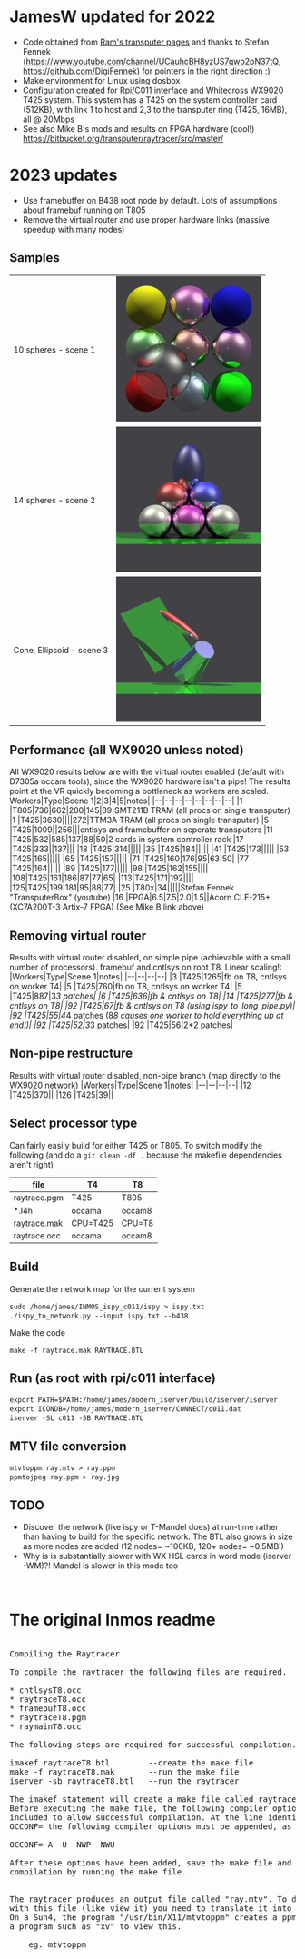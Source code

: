# JamesW updated for 2022
- Code obtained from [Ram's transputer pages](https://www.classiccmp.org/transputer/software/graphics/occam-raytracer.tar.gz) and thanks to Stefan Fennek (https://www.youtube.com/channel/UCauhcBH8yzUS7qwp2pN37tQ, https://github.com/DigiFennek) for pointers in the right direction :)
- Make environment for Linux using dosbox
- Configuration created for [Rpi/C011 interface](https://github.com/machineroom/rpi_c011) and Whitecross WX9020 T425 system. This system has a T425 on the system controller card (512KB), with link 1 to host and 2,3 to the transputer ring (T425, 16MB), all @ 20Mbps
- See also Mike B's mods and results on FPGA hardware (cool!) https://bitbucket.org/transputer/raytracer/src/master/

# 2023 updates
- Use framebuffer on B438 root node by default. Lots of assumptions about framebuf running on T805
- Remove the virtual router and use proper hardware links (massive speedup with many nodes)

## Samples
|   |   |
| - | - |
|10 spheres - scene 1|![](images/10spheres.jpg)|
|14 spheres - scene 2|![](images/14spheres.jpg)|
|Cone, Ellipsoid - scene 3|![](images/scene3.jpg)|

## Performance (all WX9020 unless noted)
All WX9020 results below are with the virtual router enabled (default with D7305a occam tools), since the WX9020 hardware isn't a pipe! The results point at the VR quickly becoming a bottleneck as workers are scaled.
Workers|Type|Scene 1|2|3|4|5|notes|
|--|--|--|--|--|--|--|--|
|1  |T805|736|662|200|145|89|SMT211B TRAM (all procs on single transputer)
|1  |T425|3630||||272|TTM3A TRAM (all procs on single transputer)
|5  |T425|1009||256|||cntlsys and framebuffer on seperate transputers
|11 |T425|532|585|137|88|50|2 cards in system controller rack
|17 |T425|333||137|||
|18 |T425|314|||||
|35 |T425|184|||||
|41 |T425|173|||||
|53 |T425|165|||||
|65 |T425|157|||||
|71 |T425|160|176|95|63|50|
|77 |T425|164|||||
|89 |T425|177|||||
|98 |T425|162|155||||
|108|T425|161|186|87|77|65|
|113|T425|171|192||||
|125|T425|199|181|95|88|77|
|25 |T80x|34|||||Stefan Fennek "TransputerBox" (youtube)
|16 |FPGA|6.5|7.5|2.0|1.5||Acorn CLE-215+ (XC7A200T-3 Artix-7 FPGA) (See Mike B link above)

## Removing virtual router
Results with virtual router disabled, on simple pipe (achievable with a small number of processors). framebuf and cntlsys on root T8. Linear scaling!:
|Workers|Type|Scene 1|notes|
|--|--|--|--|
|3  |T425|1265|fb on T8, cntlsys on worker T4|
|5  |T425|760|fb on T8, cntlsys on worker T4|
|5  |T425|887|3*3 patches|
|6  |T425|636|fb & cntlsys on T8|
|14 |T425|277|fb & cntlsys on T8|
|92 |T425|67|fb & cntlsys on T8 (using ispy_to_long_pipe.py)|
|92 |T425|55|4*4 patches (8*8 causes one worker to hold everything up at end!)|
|92 |T425|52|3*3 patches|
|92 |T425|56|2*2 patches|

## Non-pipe restructure
Results with virtual router disabled, non-pipe branch (map directly to the WX9020 network)
|Workers|Type|Scene 1|notes|
|--|--|--|--|
|12 |T425|370||
|126 |T425|39||


## Select processor type
Can fairly easily build for either T425 or T805. To switch modify the following (and do a `git clean -df .` because the makefile dependencies aren't right)  

|file|T4|T8|
|----|--|----|
|raytrace.pgm|T425|T805|
|*.l4h|occama|occam8|
|raytrace.mak|CPU=T425|CPU=T8|
|raytrace.occ|occama|occam8|

## Build
Generate the network map for the current system
```
sudo /home/james/INMOS_ispy_c011/ispy > ispy.txt
./ispy_to_network.py --input ispy.txt --b438
```
Make the code
```
make -f raytrace.mak RAYTRACE.BTL
```

## Run (as root with rpi/c011 interface)
```
export PATH=$PATH:/home/james/modern_iserver/build/iserver/iserver
export ICONDB=/home/james/modern_iserver/CONNECT/c011.dat 
iserver -SL c011 -SB RAYTRACE.BTL
```

## MTV file conversion
```
mtvtoppm ray.mtv > ray.ppm
ppmtojpeg ray.ppm > ray.jpg
```

## TODO
- Discover the network (like ispy or T-Mandel does) at run-time rather than having to build for the specific network. The BTL also grows in size as more nodes are added (12 nodes= ~100KB, 120+ nodes= ~0.5MB!)
- Why is is substantially slower with WX HSL cards in word mode (iserver -WM)?! Mandel is slower in this mode too

<br>

# The original Inmos readme
<pre>

Compiling the Raytracer

To compile the raytracer the following files are required.

* cntlsysT8.occ
* raytraceT8.occ
* framebufT8.occ
* raytraceT8.pgm
* raymainT8.occ

The following steps are required for successful compilation.

imakef raytraceT8.btl        --create the make file
make -f raytraceT8.mak       --run the make file
iserver -sb raytraceT8.btl   --run the raytracer

The imakef statement will create a make file called raytraceT8.mak.
Before executing the make file, the following compiler options must be 
included to allow successful compilation. At the line identified as 
OCCONF= the following compiler options must be appended, as they appear below:

OCCONF=-A -U -NWP -NWU

After these options have been added, save the make file and begin the 
compilation by running the make file.


The raytracer produces an output file called "ray.mtv". To do something useful
with this file (like view it) you need to translate it into something viewable.
On a Sun4, the program "/usr/bin/X11/mtvtoppm" creates a ppm-format file. Use
a program such as "xv" to view this.

	eg. mtvtoppm <ray.mtv | xv
</pre>
